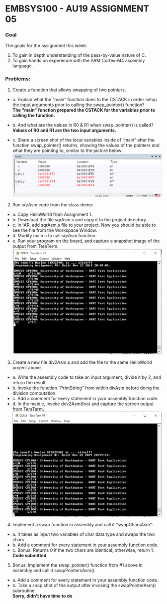 ﻿# EMBSYS100 - AU19 ASSIGNMENT 05
### Goal
The goals for the assignment this week:
1. To gain in depth understanding of the pass-by-value nature of C.
2. To gain hands on experience with the ARM Cortex-M4 assembly language.

### Problems:
1. Create a function that allows swapping of two pointers.
* a. Explain what the “main” function does to the CSTACK in order setup the input arguments prior to calling the swap_pointer() function?  
__The "main" function prepared the CSTACK for the variables prior to calling the function.__

* b. And what are the values in R0 & R1 when swap_pointer() is called?
__Values of R0 and R1 are the two input arguments.__  


* c. Share a screen shot of the local variables inside of “main” after the function swap_pointer() returns, showing the values of the pointers and what they are pointing to, similar to the picture below:
![screenshot for Problem1](https://github.com/dayao-live/EMBSYS100---AU19/blob/master/assignment05/Problem1_SwapPointers/P1_screenshot.PNG)

2. Run sqrAsm code from the class demo:
* a. Copy HelloWorld from Assignment 1.
* b. Download the file sqrAsm.s and copy it to the project directory.
* c. In IAR, add sqrAsm.s file to your project. Now you should be able to see the file from the Workspace Window.  
* d. Modify main.c to call sqrAsm function.
* e. Run your program on the board, and capture a snapshot image of the output from TeraTerm.
![screenshot for TeraTerm](https://github.com/dayao-live/EMBSYS100---AU19/blob/master/assignment05/Problem2_SqrAsm/TeraTerm_screenshot.PNG)

3. Create a new file div2Asm.s and add the file to the same HelloWorld project above.
* a. Write the assembly code to take an input argument, divide it by 2, and return the result.
* b. Invoke the function “PrintString” from within divAsm before doing the division computation.
* c. Add a comment for every statement in your assembly function code.
* d. In the main.c, invoke dev2Asm(foo) and capture the screen output from TeraTerm.
![screenshot for TeraTerm](https://github.com/dayao-live/EMBSYS100---AU19/blob/master/assignment05/Problem3_div2Asm/TeraTerm_screenshot.PNG_div2.PNG)

4. Implement a swap function in assembly and call it “swapCharsAsm”:
* a. It takes as input two variables of char data type and swaps the two chars
* b. Add a comment for every statement in your assembly function code.
* c. Bonus: Returns 0 if the two chars are identical; otherwise, return 1.  
__Code submitted__

5. Bonus: Implement the swap_pointer() function from #1 above in assembly and call it swapPointersAsm().  
* a. Add a comment for every statement in your assembly function code.
* b. Take a snap shot of the output after invoking the swapPointerAsm() subroutine.  
__Sorry, didn't have time to do__
